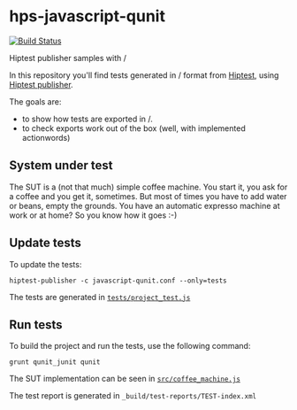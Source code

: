 # hps-javascript-qunit
[![Build Status](https://travis-ci.org/hiptest/hps-javascript-qunit.svg?branch=master)](https://travis-ci.org/hiptest/hps-javascript-qunit)

Hiptest publisher samples with <language>/<framework>

In this repository you'll find tests generated in <language>/<framework> format from [Hiptest](https://hiptest.net), using [Hiptest publisher](https://github.com/hiptest/hiptest-publisher).

The goals are:

 * to show how tests are exported in <language>/<framework>.
 * to check exports work out of the box (well, with implemented actionwords)

System under test
------------------

The SUT is a (not that much) simple coffee machine. You start it, you ask for a coffee and you get it, sometimes. But most of times you have to add water or beans, empty the grounds. You have an automatic expresso machine at work or at home? So you know how it goes :-)

Update tests
-------------


To update the tests:

    hiptest-publisher -c javascript-qunit.conf --only=tests

The tests are generated in [``tests/project_test.js``](https://github.com/hiptest/hps-javascript-qunit/blob/master/tests/project_test.js)

Run tests
---------


To build the project and run the tests, use the following command:

    grunt qunit_junit qunit

The SUT implementation can be seen in [``src/coffee_machine.js``](https://github.com/hiptest/hps-javascript-qunit/blob/master/src/coffee_machine.js)

The test report is generated in ```_build/test-reports/TEST-index.xml```